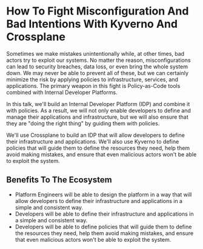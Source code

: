 # How To Fight Misconfiguration And Bad Intentions With Kyverno And Crossplane

Sometimes we make mistakes unintentionally while, at other times, bad actors try to exploit our systems. No matter the reason, misconfigurations can lead to security breaches, data loss, or even bring the whole system down. We may never be able to prevent all of these, but we can certainly minimize the risk by applying policies to infrastructure, services, and applications. The primary weapon in this fight is Policy-as-Code tools combined with Internal Developer Platforms.

In this talk, we'll build an Internal Developer Platform (IDP) and combine it with policies. As a result, we will not only enable developers to define and manage their applications and infrastructure, but we will also ensure that they are "doing the right thing" by guiding them with policies.

We'll use Crossplane to build an IDP that will allow developers to define their infrastructure and applications. We'll also use Kyverno to define policies that will guide them to define the resources they need, help them avoid making mistakes, and ensure that even malicious actors won't be able to exploit the system.

## Benefits To The Ecosystem

* Platform Engineers will be able to design the platform in a way that will allow developers to define their infrastructure and applications in a simple and consistent way.
* Developers will be able to define their infrastructure and applications in a simple and consistent way.
* Developers will be able to define policies that will guide them to define the resources they need, help them avoid making mistakes, and ensure that even malicious actors won't be able to exploit the system.
